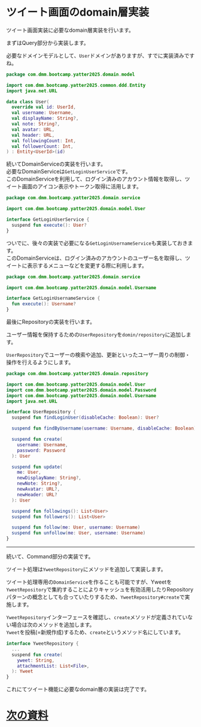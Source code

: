 # ツイート画面のdomain層実装

ツイート画面実装に必要なdomain層実装を行います。  

まずはQuery部分から実装します。  

必要なドメインモデルとして、`User`ドメインがありますが、すでに実装済みですね。

```Kotlin
package com.dmm.bootcamp.yatter2025.domain.model

import com.dmm.bootcamp.yatter2025.common.ddd.Entity
import java.net.URL

data class User(
  override val id: UserId,
  val username: Username,
  val displayName: String?,
  val note: String?,
  val avatar: URL,
  val header: URL,
  val followingCount: Int,
  val followerCount: Int,
) : Entity<UserId>(id)
```

続いてDomainServiceの実装を行います。  
必要なDomainServiceは`GetLoginUserService`です。  
このDomainServiceを利用して、ログイン済みのアカウント情報を取得し、ツイート画面のアイコン表示やトークン取得に活用します。  

```Kotlin
package com.dmm.bootcamp.yatter2025.domain.service

import com.dmm.bootcamp.yatter2025.domain.model.User

interface GetLoginUserService {
  suspend fun execute(): User?
}
```

ついでに、後々の実装で必要になる`GetLoginUsernameService`も実装しておきます。  
このDomainServiceは、ログイン済みのアカウントのユーザー名を取得し、ツイートに表示するメニューなどを変更する際に利用します。  

```Kotlin
package com.dmm.bootcamp.yatter2025.domain.service

import com.dmm.bootcamp.yatter2025.domain.model.Username

interface GetLoginUsernameService {
  fun execute(): Username?
}
```

最後にRepositoryの実装を行います。  

ユーザー情報を保持するための`UserRepository`を`domin/repository`に追加します。  

`UserRepository`でユーザーの検索や追加、更新といったユーザー周りの制御・操作を行えるようにします。  

```Kotlin
package com.dmm.bootcamp.yatter2025.domain.repository

import com.dmm.bootcamp.yatter2025.domain.model.User
import com.dmm.bootcamp.yatter2025.domain.model.Password
import com.dmm.bootcamp.yatter2025.domain.model.Username
import java.net.URL

interface UserRepository {
  suspend fun findLoginUser(disableCache: Boolean): User?

  suspend fun findByUsername(username: Username, disableCache: Boolean): User?

  suspend fun create(
    username: Username,
    password: Password
  ): User

  suspend fun update(
    me: User,
    newDisplayName: String?,
    newNote: String?,
    newAvatar: URL?,
    newHeader: URL?
  ): User

  suspend fun followings(): List<User>
  suspend fun followers(): List<User>

  suspend fun follow(me: User, username: Username)
  suspend fun unfollow(me: User, username: Username)
}
```

---

続いて、Command部分の実装です。  

ツイート処理は`YweetRepository`にメソッドを追加して実装します。  

ツイート処理専用の`DomainService`を作ることも可能ですが、Yweetを`YweetRepository`で集約することによりキャッシュを有効活用したりRepositoryパターンの概念としても合っていたりするため、`YweetRepository#create`で実施します。  

`YweetRepository`インターフェースを確認し、`create`メソッドが定義されていない場合は次のメソッドを追加します。  
`Yweet`を投稿(=新規作成)するため、`create`というメソッド名にしています。  

```Kotlin
interface YweetRepository {
  ...
  suspend fun create(
    yweet: String,
    attachmentList: List<File>,
  ): Yweet
}
```

これにてツイート機能に必要なdomain層の実装は完了です。  

# [次の資料](./2_infra層実装.md)